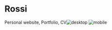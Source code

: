 # Rossi
Personal website, Portfolio, CV![desktop](https://user-images.githubusercontent.com/96499964/187553232-153b4c95-8b0f-4393-9c5b-0d14308960d9.jpg)
![mobile](https://user-images.githubusercontent.com/96499964/187553237-9ee32f55-b66b-405d-84e7-79298a621695.jpg)
